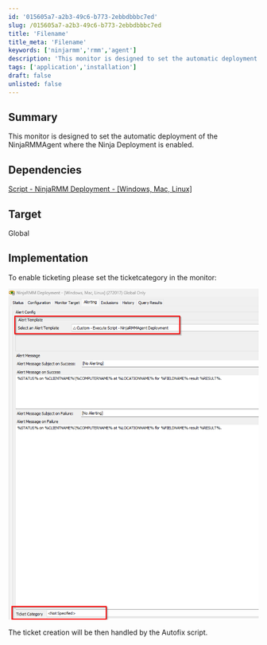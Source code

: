 ```yaml
---
id: '015605a7-a2b3-49c6-b773-2ebbdbbbc7ed'
slug: /015605a7-a2b3-49c6-b773-2ebbdbbbc7ed
title: 'Filename'
title_meta: 'Filename'
keywords: ['ninjarmm','rmm','agent']
description: 'This monitor is designed to set the automatic deployment of the NinjaRMMAgent where the Ninja Deployment is enabled.'
tags: ['application','installation']
draft: false
unlisted: false
---
```


## Summary

This monitor is designed to set the automatic deployment of the NinjaRMMAgent where the Ninja Deployment is enabled.

## Dependencies

[Script - NinjaRMM Deployment - [Windows, Mac, Linux]](/docs/372559cc-5af7-4075-a442-ef7909712fea)

## Target

Global

## Implementation

To enable ticketing please set the ticketcategory in the monitor:

![alerting tab](../../../static/img/docs/ninjarmm-agent-deployment/image.png)

The ticket creation will be then handled by the Autofix script.
